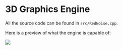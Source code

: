 # 3D Graphics Engine

All the source code can be found in `src/RedNoise.cpp`.


Here is a preview of what the engine is capable of: 


![](https://github.com/LouisDecaudaveine/graphicWorkbooks/blob/master/Graphics-Engine-Preview-Vid.gif)
